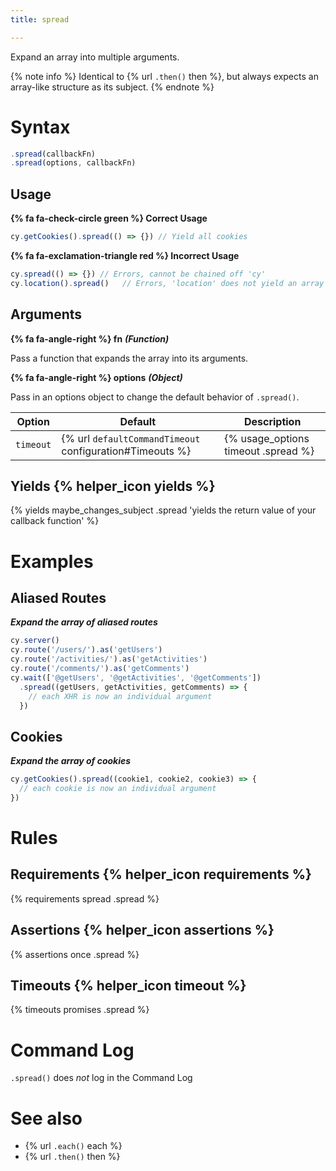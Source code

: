 ```yaml
---
title: spread

---
```


Expand an array into multiple arguments.

{% note info %}
Identical to {% url `.then()` then %}, but always expects an array-like structure as its subject.
{% endnote %}

# Syntax

```javascript
.spread(callbackFn)
.spread(options, callbackFn)
```

## Usage

**{% fa fa-check-circle green %} Correct Usage**

```javascript
cy.getCookies().spread(() => {}) // Yield all cookies
```

**{% fa fa-exclamation-triangle red %} Incorrect Usage**

```javascript
cy.spread(() => {}) // Errors, cannot be chained off 'cy'
cy.location().spread()   // Errors, 'location' does not yield an array
```

## Arguments

**{% fa fa-angle-right %} fn** ***(Function)***

Pass a function that expands the array into its arguments.

**{% fa fa-angle-right %} options** ***(Object)***

Pass in an options object to change the default behavior of `.spread()`.

Option | Default | Description
--- | --- | ---
`timeout` | {% url `defaultCommandTimeout` configuration#Timeouts %} | {% usage_options timeout .spread %}

## Yields {% helper_icon yields %}

{% yields maybe_changes_subject .spread 'yields the return value of your callback function' %}

# Examples

## Aliased Routes

***Expand the array of aliased routes***

```javascript
cy.server()
cy.route('/users/').as('getUsers')
cy.route('/activities/').as('getActivities')
cy.route('/comments/').as('getComments')
cy.wait(['@getUsers', '@getActivities', '@getComments'])
  .spread((getUsers, getActivities, getComments) => {
    // each XHR is now an individual argument
  })
```

## Cookies

***Expand the array of cookies***

```javascript
cy.getCookies().spread((cookie1, cookie2, cookie3) => {
  // each cookie is now an individual argument
})
```

# Rules

## Requirements {% helper_icon requirements %}

{% requirements spread .spread %}

## Assertions {% helper_icon assertions %}

{% assertions once .spread %}

## Timeouts {% helper_icon timeout %}

{% timeouts promises .spread %}

# Command Log

`.spread()` does *not* log in the Command Log

# See also

- {% url `.each()` each %}
- {% url `.then()` then %}
